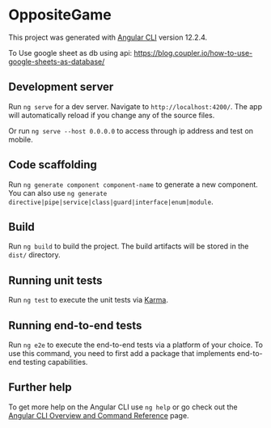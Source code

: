 # OppositeGame

This project was generated with [Angular CLI](https://github.com/angular/angular-cli) version 12.2.4.

To Use google sheet as db using api: https://blog.coupler.io/how-to-use-google-sheets-as-database/

## Development server

Run `ng serve` for a dev server. Navigate to `http://localhost:4200/`. The app will automatically reload if you change any of the source files.

Or run `ng serve --host 0.0.0.0` to access through ip address and test on mobile.

## Code scaffolding

Run `ng generate component component-name` to generate a new component. You can also use `ng generate directive|pipe|service|class|guard|interface|enum|module`.

## Build

Run `ng build` to build the project. The build artifacts will be stored in the `dist/` directory.

## Running unit tests

Run `ng test` to execute the unit tests via [Karma](https://karma-runner.github.io).

## Running end-to-end tests

Run `ng e2e` to execute the end-to-end tests via a platform of your choice. To use this command, you need to first add a package that implements end-to-end testing capabilities.

## Further help

To get more help on the Angular CLI use `ng help` or go check out the [Angular CLI Overview and Command Reference](https://angular.io/cli) page.
